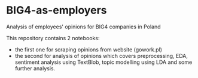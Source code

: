 # BIG4-as-employers
Analysis of employees' opinions for BIG4 companies in Poland

This repository contains 2 notebooks:
- the first one for scraping opinions from website (gowork.pl)
- the second for analysis of opinions which covers preprocessing, EDA, sentiment analysis using TextBlob, topic modelling using LDA and some further analysis. 
